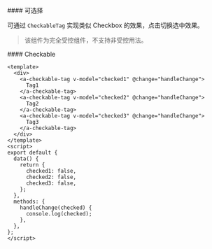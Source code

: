 <cn>
#### 可选择 

可通过 `CheckableTag` 实现类似 Checkbox 的效果，点击切换选中效果。

> 该组件为完全受控组件，不支持非受控用法。
</cn>
<us>
#### Checkable
</us>

```tpl
<template>
  <div>
    <a-checkable-tag v-model="checked1" @change="handleChange">
      Tag1
    </a-checkable-tag>
    <a-checkable-tag v-model="checked2" @change="handleChange">
      Tag2
    </a-checkable-tag>
    <a-checkable-tag v-model="checked3" @change="handleChange">
      Tag3
    </a-checkable-tag>
  </div>
</template>
<script>
export default {
  data() {
    return {
      checked1: false,
      checked2: false,
      checked3: false,
    };
  },
  methods: {
    handleChange(checked) {
      console.log(checked);
    },
  },
};
</script>
```